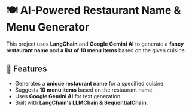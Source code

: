 # 🍽️ AI-Powered Restaurant Name & Menu Generator

This project uses **LangChain** and **Google Gemini AI** to generate a **fancy restaurant name** and **a list of 10 menu items** based on the given cuisine.

## 🚀 Features
- Generates a **unique restaurant name** for a specified cuisine.
- Suggests **10 menu items** based on the restaurant name.
- Uses **Google Gemini AI** for text generation.
- Built with **LangChain's LLMChain & SequentialChain**.
